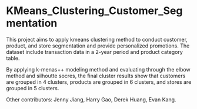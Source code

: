 # KMeans_Clustering_Customer_Segmentation
This project aims to apply kmeans clustering method to conduct customer, product, and store segmentation and provide personalized promotions.
The dataset include transaction data in a 2-year period and product category table.
 
By applying k-menas++ modeling method and evaluating through the elbow method and silhoutte socres, the final cluster results show that customers are grouped in 4 clusters, products are grouped in 6 clusters, and stores are grouped in 5 clusters.

Other contributors: Jenny Jiang, Harry Gao, Derek Huang, Evan Kang.
